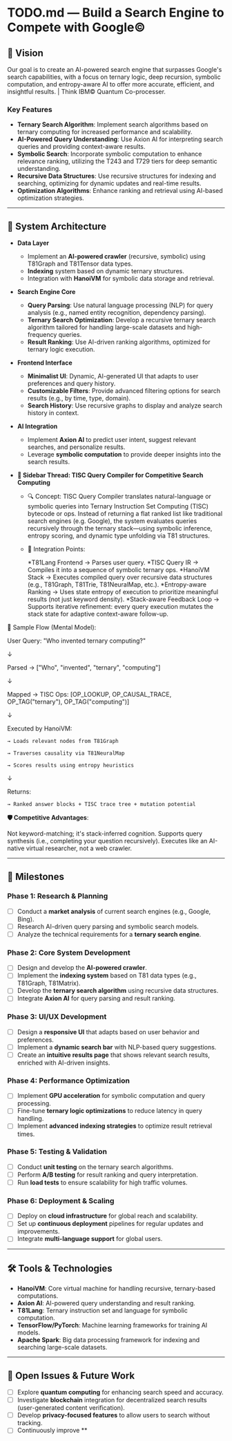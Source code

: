 # TODO.md — Build a Search Engine to Compete with Google©

## 🚀 Vision

Our goal is to create an AI-powered search engine that surpasses Google's search capabilities, with a focus on ternary logic, deep recursion, symbolic computation, and entropy-aware AI to offer more accurate, efficient, and insightful results. | Think IBM© Quantum Co-processer.

### Key Features

* **Ternary Search Algorithm**: Implement search algorithms based on ternary computing for increased performance and scalability.
* **AI-Powered Query Understanding**: Use Axion AI for interpreting search queries and providing context-aware results.
* **Symbolic Search**: Incorporate symbolic computation to enhance relevance ranking, utilizing the T243 and T729 tiers for deep semantic understanding.
* **Recursive Data Structures**: Use recursive structures for indexing and searching, optimizing for dynamic updates and real-time results.
* **Optimization Algorithms**: Enhance ranking and retrieval using AI-based optimization strategies.

---

## 🧠 System Architecture

* **Data Layer**

  * Implement an **AI-powered crawler** (recursive, symbolic) using T81Graph and T81Tensor data types.
  * **Indexing** system based on dynamic ternary structures.
  * Integration with **HanoiVM** for symbolic data storage and retrieval.

* **Search Engine Core**

  * **Query Parsing**: Use natural language processing (NLP) for query analysis (e.g., named entity recognition, dependency parsing).
  * **Ternary Search Optimization**: Develop a recursive ternary search algorithm tailored for handling large-scale datasets and high-frequency queries.
  * **Result Ranking**: Use AI-driven ranking algorithms, optimized for ternary logic execution.

* **Frontend Interface**

  * **Minimalist UI**: Dynamic, AI-generated UI that adapts to user preferences and query history.
  * **Customizable Filters**: Provide advanced filtering options for search results (e.g., by time, type, domain).
  * **Search History**: Use recursive graphs to display and analyze search history in context.

* **AI Integration**

  * Implement **Axion AI** to predict user intent, suggest relevant searches, and personalize results.
  * Leverage **symbolic computation** to provide deeper insights into the search results.

* **🧠 Sidebar Thread: TISC Query Compiler for Competitive Search Computing**

  * 🔍 Concept: TISC Query Compiler translates natural-language or symbolic queries into Ternary Instruction Set Computing (TISC) bytecode or ops. Instead of returning a flat ranked list like traditional search engines (e.g. Google), the system evaluates queries recursively through the ternary stack—using symbolic inference, entropy scoring, and dynamic type unfolding via T81 structures.


   * 🧩 Integration Points:

     *T81Lang Frontend → Parses user query.
     *TISC Query IR → Compiles it into a sequence of symbolic ternary ops.
     *HanoiVM Stack → Executes compiled query over recursive data structures (e.g., T81Graph, T81Trie, T81NeuralMap, etc.).
     *Entropy-aware Ranking → Uses state entropy of execution to prioritize meaningful results (not just keyword density).
     *Stack-aware Feedback Loop → Supports iterative refinement: every query execution mutates the stack state for adaptive context-aware follow-up.


🔧 Sample Flow (Mental Model):

User Query: "Who invented ternary computing?"

↓

Parsed → ["Who", "invented", "ternary", "computing"]

↓

Mapped → TISC Ops: [OP_LOOKUP, OP_CAUSAL_TRACE, OP_TAG("ternary"), OP_TAG("computing")]

↓

Executed by HanoiVM:

    → Loads relevant nodes from T81Graph
    
    → Traverses causality via T81NeuralMap
    
    → Scores results using entropy heuristics

↓

Returns:

    → Ranked answer blocks + TISC trace tree + mutation potential


**🛡️ Competitive Advantages**:

Not keyword-matching; it's stack-inferred cognition.
Supports query synthesis (i.e., completing your question recursively).
Executes like an AI-native virtual researcher, not a web crawler.

---

## 📅 Milestones

### Phase 1: Research & Planning

* [ ] Conduct a **market analysis** of current search engines (e.g., Google, Bing).
* [ ] Research AI-driven query parsing and symbolic search models.
* [ ] Analyze the technical requirements for a **ternary search engine**.

### Phase 2: Core System Development

* [ ] Design and develop the **AI-powered crawler**.
* [ ] Implement the **indexing system** based on T81 data types (e.g., T81Graph, T81Matrix).
* [ ] Develop the **ternary search algorithm** using recursive data structures.
* [ ] Integrate **Axion AI** for query parsing and result ranking.

### Phase 3: UI/UX Development

* [ ] Design a **responsive UI** that adapts based on user behavior and preferences.
* [ ] Implement a **dynamic search bar** with NLP-based query suggestions.
* [ ] Create an **intuitive results page** that shows relevant search results, enriched with AI-driven insights.

### Phase 4: Performance Optimization

* [ ] Implement **GPU acceleration** for symbolic computation and query processing.
* [ ] Fine-tune **ternary logic optimizations** to reduce latency in query handling.
* [ ] Implement **advanced indexing strategies** to optimize result retrieval times.

### Phase 5: Testing & Validation

* [ ] Conduct **unit testing** on the ternary search algorithms.
* [ ] Perform **A/B testing** for result ranking and query interpretation.
* [ ] Run **load tests** to ensure scalability for high traffic volumes.

### Phase 6: Deployment & Scaling

* [ ] Deploy on **cloud infrastructure** for global reach and scalability.
* [ ] Set up **continuous deployment** pipelines for regular updates and improvements.
* [ ] Integrate **multi-language support** for global users.

---

## 🛠️ Tools & Technologies

* **HanoiVM**: Core virtual machine for handling recursive, ternary-based computations.
* **Axion AI**: AI-powered query understanding and result ranking.
* **T81Lang**: Ternary instruction set and language for symbolic computation.
* **TensorFlow/PyTorch**: Machine learning frameworks for training AI models.
* **Apache Spark**: Big data processing framework for indexing and searching large-scale datasets.

---

## 🚧 Open Issues & Future Work

* [ ] Explore **quantum computing** for enhancing search speed and accuracy.
* [ ] Investigate **blockchain** integration for decentralized search results (user-generated content verification).
* [ ] Develop **privacy-focused features** to allow users to search without tracking.
* [ ] Continuously improve \*\*
